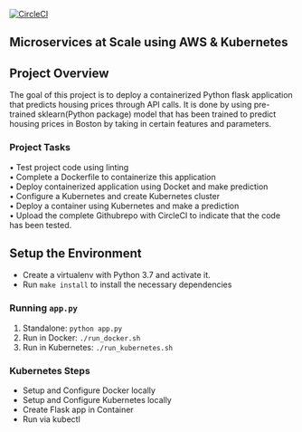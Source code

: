 [![CircleCI](https://circleci.com/gh/pramation/project-ml-microservice-kubernetes/project-ml-microservice-kubernetes.svg?style=svg)](https://circleci.com/gh/pramation/project-ml-microservice-kubernetes)

## Microservices at Scale using AWS & Kubernetes

## Project Overview

  The goal of this project is to deploy a containerized Python flask application that predicts housing prices through API calls. It is done by using pre-trained sklearn(Python package) model that has been trained to predict housing prices in Boston by taking in certain features and parameters.

### Project Tasks

•	Test project code using linting </br>
•	Complete a Dockerfile to containerize this application</br>
•	Deploy containerized application using Docket and make prediction</br>
•	Configure a Kubernetes and create Kubernetes cluster</br>
•	Deploy a container using Kubernetes and make a prediction</br>
•	Upload the complete Githubrepo with CircleCI to indicate that the code has been tested.</br>

## Setup the Environment

* Create a virtualenv with Python 3.7 and activate it.
* Run `make install` to install the necessary dependencies

### Running `app.py`

1. Standalone:  `python app.py`
2. Run in Docker:  `./run_docker.sh`
3. Run in Kubernetes:  `./run_kubernetes.sh`

### Kubernetes Steps

* Setup and Configure Docker locally
* Setup and Configure Kubernetes locally
* Create Flask app in Container
* Run via kubectl


